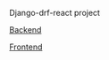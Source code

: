 Django-drf-react project

[Backend](https://maria-staging-backend.herokuapp.com/)

[Frontend](https://maria-staging-frontend.herokuapp.com/)
